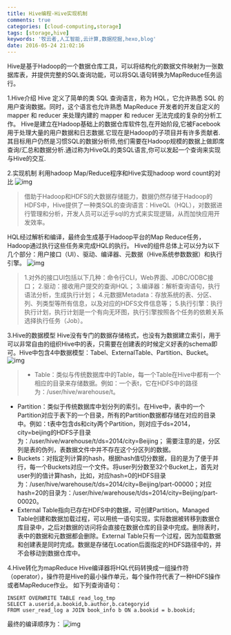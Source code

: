 ```yaml
---
title: Hive编程-Hive实现机制
comments: true
categories: [cloud-computing,storage]
tags: [storage,hive]
keywords: '牧云者,人工智能,云计算,数据挖掘,hexo,blog'
date: 2016-05-24 21:02:16
---
```

Hive是基于Hadoop的一个数据仓库工具，可以将结构化的数据文件映射为一张数据库表，并提供完整的SQL查询功能，可以将SQL语句转换为MapReduce任务运行。
<!--more-->
1.Hive介绍
Hive 定义了简单的类 SQL 查询语言，称为 HQL，它允许熟悉 SQL 的用户查询数据。同时，这个语言也允许熟悉 MapReduce 开发者的开发自定义的 mapper 和 reducer 来处理内建的 mapper 和 reducer 无法完成的复杂的分析工作。
Hive是建立在Hadoop基础上的数据仓库软件包,在开始阶段,它被Facebook用于处理大量的用户数据和日志数据.它现在是Hadoop的子项目并有许多贡献者.其目标用户仍然是习惯SQL的数据分析师,他们需要在Hadoop规模的数据上做即席查询/汇总和数据分析.通过称为HiveQL的类SQL语言,你可以发起一个查询来实现与Hive的交互.

2.实现机制
利用hadoop Map/Reduce程序和Hive实现hadoop word count的对比
![img](/img/chapter0000.jpeg)
>借助于Hadoop和HDFS的大数据存储能力，数据仍然存储于Hadoop的HDFS中，Hive提供了一种类SQL的查询语言：HiveQL（HQL），对数据进行管理和分析，开发人员可以近乎sql的方式来实现逻辑，从而加快应用开发效率。

HQL经过解析和编译，最终会生成基于Hadoop平台的Map Reduce任务，Hadoop通过执行这些任务来完成HQL的执行。
Hive的组件总体上可以分为以下几个部分：用户接口（UI）、驱动、编译器、元数据（Hive系统参数数据）和执行引擎。
![img](/img/chapter00020.png)
>1.对外的接口UI包括以下几种：命令行CLI，Web界面、JDBC/ODBC接口；
2.驱动：接收用户提交的查询HQL；
3.编译器：解析查询语句，执行语法分析，生成执行计划；
4.元数据Metadata：存放系统的表、分区、列、列类型等所有信息，以及对应的HDFS文件信息等；
5.执行引擎：执行执行计划，执行计划是一个有向无环图，执行引擎按照各个任务的依赖关系选择执行任务（Job）。

3.Hive的数据模型
Hive没有专门的数据存储格式，也没有为数据建立索引，用于可以非常自由的组织Hive中的表，只需要在创建表的时候定义好表的schema即可。Hive中包含4中数据模型：Tabel、ExternalTable、Partition、Bucket。
![img](/img/chapter00030.png)
>* Table：类似与传统数据库中的Table，每一个Table在Hive中都有一个相应的目录来存储数据。例如：一个表t，它在HDFS中的路径为：/user/hive/warehouse/t。
* Partition：类似于传统数据库中划分列的索引。在Hive中，表中的一个Partition对应于表下的一个目录，所有的Partition数据都存储在对应的目录中。例如：t表中包含ds和city两个Partition，则对应于ds=2014，city=beijing的HDFS子目录为：/user/hive/warehouse/t/ds=2014/city=Beijing； 需要注意的是，分区列是表的伪列，表数据文件中并不存在这个分区列的数据。
* Buckets：对指定列计算的hash，根据hash值切分数据，目的是为了便于并行，每一个Buckets对应一个文件。将user列分数至32个Bucket上，首先对user列的值计算hash，比如，对应hash=0的HDFS目录为：/user/hive/warehouse/t/ds=2014/city=Beijing/part-00000；对应hash=20的目录为：/user/hive/warehouse/t/ds=2014/city=Beijing/part-00020。
* External Table指向已存在HDFS中的数据，可创建Partition。Managed Table创建和数据加载过程，可以用统一语句实现，实际数据被转移到数据仓库目录中，之后对数据的访问将会直接在数据仓库的目录中完成。删除表时，表中的数据和元数据都会删除。External Table只有一个过程，因为加载数据和创建表是同时完成。数据是存储在Location后面指定的HDFS路径中的，并不会移动到数据仓库中。

4.Hive转化为mapReduce
Hive编译器将HQL代码转换成一组操作符（operator），操作符是Hive的最小操作单元，每个操作符代表了一种HDFS操作或者MapReduce作业。
如下列查询语句：
```
INSERT OVERWRITE TABLE read_log_tmp
SELECT a.userid,a.bookid,b.author,b.categoryid
FROM user_read_log a JOIN book_info b ON a.bookid = b.bookid;
```
最终的编译顺序为：
![img](/img/chapter080008.png)
